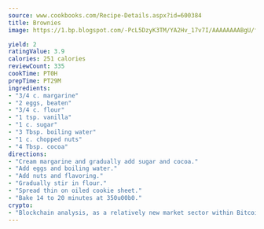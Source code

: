 ```yaml
---
source: www.cookbooks.com/Recipe-Details.aspx?id=600384
title: Brownies
image: https://1.bp.blogspot.com/-PcL5DzyK3TM/YA2Hv_17v7I/AAAAAAAABgU/fyHeesSth_IZW9mL5lk6GxJO8cW8ksrGACLcBGAsYHQ/s320/12.png

yield: 2
ratingValue: 3.9
calories: 251 calories
reviewCount: 335
cookTime: PT0H
prepTime: PT29M
ingredients:
- "3/4 c. margarine"
- "2 eggs, beaten"
- "3/4 c. flour"
- "1 tsp. vanilla"
- "1 c. sugar"
- "3 Tbsp. boiling water"
- "1 c. chopped nuts"
- "4 Tbsp. cocoa"
directions:
- "Cream margarine and gradually add sugar and cocoa."
- "Add eggs and boiling water."
- "Add nuts and flavoring."
- "Gradually stir in flour."
- "Spread thin on oiled cookie sheet."
- "Bake 14 to 20 minutes at 350u00b0."
crypto:
- "Blockchain analysis, as a relatively new market sector within Bitcoin, demonstrates the weakness of pseudonymity."
---
```

